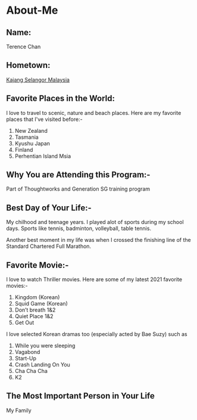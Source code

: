 # About-Me

## Name: 

Terence Chan

## Hometown:

[Kajang Selangor Malaysia](https://en.wikipedia.org/wiki/Kajang)


## Favorite Places in the World:

I love to travel to scenic, nature and beach places. Here are my favorite places that I've visited before:-

1. New Zealand
2. Tasmania
4. Kyushu Japan
5. Finland
6. Perhentian Island Msia

## Why You are Attending this Program:-

Part of Thoughtworks and Generation SG training program


## Best Day of Your Life:-

My chilhood and teenage years. I played alot of sports during my school days. Sports like tennis, badminton, volleyball, table tennis.

Another best moment in my life was when I crossed the finishing line of the Standard Chartered Full Marathon. 

## Favorite Movie:-

I love to watch Thriller movies. Here are some of my latest 2021 favorite movies:-

1. Kingdom (Korean) 
2. Squid Game (Korean)
3. Don’t breath 1&2 
4. Quiet Place 1&2
5. Get Out

I love selected Korean dramas too (especially acted by Bae Suzy) such as  

1. While you were sleeping
2. Vagabond
3. Start-Up
2. Crash Landing On You
3. Cha Cha Cha
4. K2

## The Most Important Person in Your Life

My Family